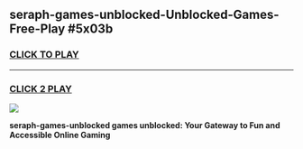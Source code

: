
## seraph-games-unblocked-Unblocked-Games-Free-Play #5x03b
<h3>
<a href="https://us.freeplayer.one?title=seraph-games-unblocked&ref=9M">CLICK TO PLAY</a></h3>
<hr>

<h3>
<a href="https://us.freeplayer.one?title=seraph-games-unblocked&ref=9M">CLICK 2 PLAY</a>
  
</h3>

<a href="https://us.freeplayer.one?title=seraph-games-unblocked&ref=9M"><img src="https://clearcache.store/games.png"></a>


**seraph-games-unblocked games unblocked: Your Gateway to Fun and Accessible Online Gaming**
